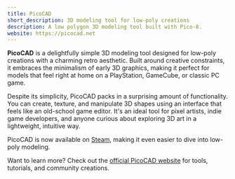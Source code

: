 ```yaml
---
title: PicoCAD
short_description: 3D modeling tool for low-poly creations
description: A low polygon 3D modeling tool built with Pico-8.
website: https://picocad.net
---
```


**PicoCAD** is a delightfully simple 3D modeling tool designed for low-poly creations with a charming retro aesthetic. Built around creative constraints, it embraces the minimalism of early 3D graphics, making it perfect for models that feel right at home on a PlayStation, GameCube, or classic PC game.

Despite its simplicity, PicoCAD packs in a surprising amount of functionality. You can create, texture, and manipulate 3D shapes using an interface that feels like an old-school game editor. It's an ideal tool for pixel artists, indie game developers, and anyone curious about exploring 3D art in a lightweight, intuitive way.

PicoCAD is now available on [Steam](https://store.steampowered.com/app/2800590/picoCAD/), making it even easier to dive into low-poly modeling.

Want to learn more? Check out the [official PicoCAD website](https://picocad.net/) for tools, tutorials, and community creations.

